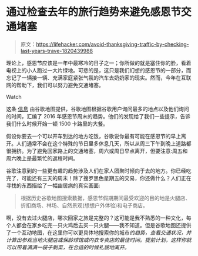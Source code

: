 # 通过检查去年的旅行趋势来避免感恩节交通堵塞

> 原文：<https://lifehacker.com/avoid-thanksgiving-traffic-by-checking-last-years-trave-1820439988>

理论上，感恩节应该是一年中最寒冷的日子之一；你所做的就是塞住你的脸，看着电视上的小人跑过一大片绿地。可悲的是，这只是我们幻想的感恩节的一部分，而忘记了一辆接一辆、充满家庭紧张气氛的汽车去奶奶家的现实。然而，今年在互联网的帮助下，我们可以努力避免交通堵塞。

Watch

这条 [信息](https://www.blog.google/products/maps/spend-more-time-around-table-not-traffic-thanksgiving/) 由谷歌地图提供，谷歌地图根据谷歌用户询问最多的地点以及他们询问的时间，汇编了 2016 年感恩节周末的趋势。他们的发现给了我们一些提示，告诉我们什么时候开始一顿 1500 卡路里的大餐。

假设你要去一个可以开车到达的地方吃饭，谷歌说你最有可能在感恩节的早上离开。人们通常不会在这个特殊的节日里多休息几天，所以从周三下午到晚上道路都很拥挤。为了避免回家路上的交通堵塞，周六或周日早点离开，但要注意:周五和周六晚上是最繁忙的返程时间。

谷歌注意到的一些更有趣的趋势涉及人们在家人团聚时倾向于去的地方。你已经吃完了，可能还有三天的周末！除了搜罗黑色星期五的交易，你还做什么？人们正在寻找的东西描绘了一幅幽居病的真实画面:

> 根据历史谷歌地图搜索数据，感恩节假期期间最受欢迎的目的地是火腿店、折扣商场、林场、自然景观(想想户外体验)和电子商店。

啊，没有去过火腿店，哪次回家之旅是完整的？这可能是我不熟悉的一种文化，每个人都会在家乡吃完一只火鸡后去买一只火腿——我不知道。但是谷歌地图还提供了一个互动地图，在这里你可以更具体地搜索你的城市*的趋势，查看交通状况，并计算出参观当地火腿店或保龄球馆或内衣专卖店的最佳时间。提前计划，这样你就可以带着满满一袋子剩菜，在合适的时候礼貌地离开。*